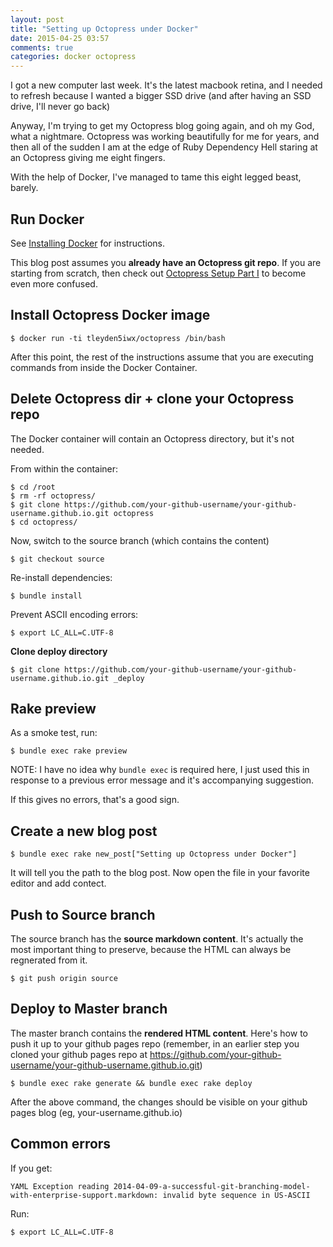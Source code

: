 ```yaml
---
layout: post
title: "Setting up Octopress under Docker"
date: 2015-04-25 03:57
comments: true
categories: docker octopress
---
```


I got a new computer last week.  It's the latest macbook retina, and I needed to refresh because I wanted a bigger SSD drive (and after having an SSD drive, I'll never go back)

Anyway, I'm trying to get my Octopress blog going again, and oh my God, what a nightmare.  Octopress was working beautifully for me for years, and then all of the sudden I am at the edge of Ruby Dependency Hell staring at an Octopress giving me eight fingers.

With the help of Docker, I've managed to tame this eight legged beast, barely.

## Run Docker

See [Installing Docker](https://docs.docker.com/installation/) for instructions.

This blog post assumes you **already have an Octopress git repo**.  If you are starting from scratch, then check out [Octopress Setup Part I](http://tleyden.github.io/blog/2013/09/07/octopress-setup-part-i/) to become even more confused. 

## Install Octopress Docker image

```
$ docker run -ti tleyden5iwx/octopress /bin/bash
```

After this point, the rest of the instructions assume that you are executing commands from inside the Docker Container.

## Delete Octopress dir + clone your Octopress repo

The Docker container will contain an Octopress directory, but it's not needed.

From within the container:

```
$ cd /root
$ rm -rf octopress/
$ git clone https://github.com/your-github-username/your-github-username.github.io.git octopress
$ cd octopress/
```

Now, switch to the source branch (which contains the content)

```
$ git checkout source
```

Re-install dependencies:

```
$ bundle install
```

Prevent ASCII encoding errors:

```
$ export LC_ALL=C.UTF-8
```

**Clone deploy directory**

```
$ git clone https://github.com/your-github-username/your-github-username.github.io.git _deploy
```

## Rake preview

As a smoke test, run:

```
$ bundle exec rake preview
```

NOTE: I have no idea why `bundle exec` is required here, I just used this in response to a previous error message and it's accompanying suggestion.

If this gives no errors, that's a good sign.

## Create a new blog post

```
$ bundle exec rake new_post["Setting up Octopress under Docker"]
```

It will tell you the path to the blog post.  Now open the file in your favorite editor and add contect.

## Push to Source branch

The source branch has the **source markdown content**.  It's actually the most important thing to preserve, because the HTML can always be regnerated from it.

```
$ git push origin source
```

## Deploy to Master branch

The master branch contains the **rendered HTML content**.  Here's how to push it up to your github pages repo (remember, in an earlier step you cloned your github pages repo at https://github.com/your-github-username/your-github-username.github.io.git)

```
$ bundle exec rake generate && bundle exec rake deploy
```

After the above command, the changes should be visible on your github pages blog (eg, your-username.github.io)

## Common errors

If you get:

```
YAML Exception reading 2014-04-09-a-successful-git-branching-model-with-enterprise-support.markdown: invalid byte sequence in US-ASCII
```

Run:

```
$ export LC_ALL=C.UTF-8
```